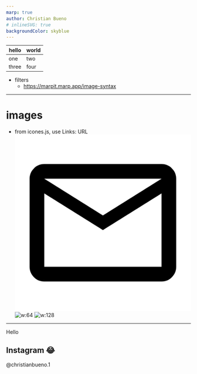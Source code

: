 ```yaml
---
marp: true
author: Christian Bueno
# inlineSVG: true
backgroundColor: skyblue
---
```

|hello|world|
|---|---|
|one|two|
|three|four|

- filters
    - https://marpit.marp.app/image-syntax

---
<!-- style: |
    section.trimg img {
            background-color: transparent
        } -->
<!-- _class: trimg -->
# images
- from icones.js, use Links: URL
![blur w:128](./images/MaterialSymbolsMailOutline.png)
![w:64](https://api.iconify.design/ic:round-no-encryption-gmailerrorred.svg)
![w:128](https://api.iconify.design/ic:twotone-contact-mail.svg)

---
<!-- _backgroundColor: aqua -->
Hello
## Instagram :joy:
@christianbueno.1

